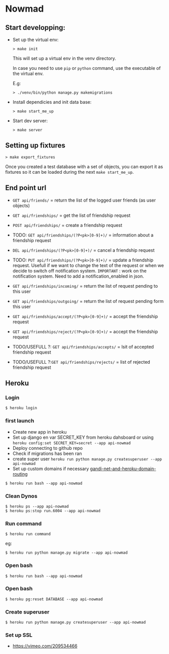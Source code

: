 # Nowmad

## Start developping:
* Set up the virtual env:
  ```
  > make init
  ```
  This will set up a virtual env in the venv directory.

  In case you need to use ```pip``` or ```python``` command, use the executable of the virtual env.

  E.g:
  ```
  > ./venv/bin/python manage.py makemigrations
  ```
* Install dependicies and init data base:
  ```
  > make start_me_up
  ```
* Start dev server:
  ```
  > make server
  ```

## Setting up fixtures

```
> make export_fixtures
```
Once you created a test database with a set of objects, you can export it as fixtures so it can be loaded during the next ```make start_me_up```.


## End point url

* ```GET api/friends/``` = return the list of the logged user friends (as user objects)
* ```GET api/friendships/``` = get the list of friendship request
* ```POST api/friendships/``` = create a friendship request
* TODO: ```GET api/friendships/(?P<pk>[0-9]+)/``` = information about a friendship request
* ```DEL api/friendships/(?P<pk>[0-9]+)/``` = cancel a friendship request
* TODO: ```PUT api/friendships/(?P<pk>[0-9]+)/``` = update a friendship request. Usefull if we want to change the text of the request or when we decide to switch off notification system.
`IMPORTANT` : work on the notification system. Need to add a notification_enabled in json.

* ```GET api/friendships/incoming/``` = return the list of request pending to this user
* ```GET api/friendships/outgoing/``` = return the list of request pending form this user



* ```GET api/friendships/accept/(?P<pk>[0-9]+)/``` = accept the friendship request
* ```GET api/friendships/reject/(?P<pk>[0-9]+)/``` = accept the friendship request
* TODO/USEFULL ?: ```GET api/friendships/accepts/``` = lsit of accepted friendship request
* TODO/USEFULL ?:```GET api/friendships/rejects/``` = list of rejected friendship request


## Heroku

### Login
```
$ heroku login
```

### first launch
* Create new app in heroku
* Set up django en var SECRET_KEY from heroku dahsboard or using `heroku config:set SECRET_KEY=secret --app api-nowmad`
* Deploy connecting to github repo
* Check if migrations has been ran
* create super user `heroku run python manage.py createsuperuser --app api-nowmad`
* Set up custom domains if necessary [gandi-net-and-heroku-domain-routing](https://stackoverflow.com/questions/22854091/gandi-net-and-heroku-domain-routing)


```
$ heroku run bash --app api-nowmad
```

### Clean Dynos
```
$ heroku ps --app api-nowmad
$ heroku ps:stop run.6004 --app api-nowmad
```

### Run command
```
$ heroku run command
```
eg:
```
$ heroku run python manage.py migrate --app api-nowmad
```

### Open bash
```
$ heroku run bash --app api-nowmad
```

### Open bash
```
$ heroku pg:reset DATABASE --app api-nowmad
```

### Create superuser
```
$ heroku run python manage.py createsuperuser --app api-nowmad
```

### Set up SSL
* https://vimeo.com/209534466
